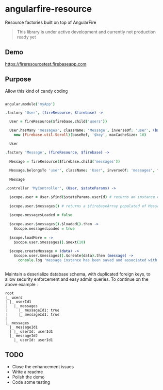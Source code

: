 # angularfire-resource
Resource factories built on top of AngularFire

> This library is under active development and currently not production ready yet

## Demo

https://fireresourcetest.firebaseapp.com

## Purpose

Allow this kind of candy coding

```coffee

angular.module('myApp')

.factory 'User', (fireResource, $firebase) ->

  User = fireResource($firebase.child('users'))

  User.hasMany 'messages', className: 'Message', inverseOf: 'user', (baseRef) ->
    new (Firebase.util.Scroll)(baseRef, '$key', maxCacheSize: 10)

  User

.factory 'Message', (fireResource, $firebase) ->
  
  Message = fireResource($firebase.child('messages'))
  
  Message.belongsTo 'user', className: 'User', inverseOf: 'messages', foreignKey: 'userId'
  
  Message

.controller 'MyController', (User, $stateParams) ->

  $scope.user = User.$find($stateParams.userId) # returns an instance of User, which inherited of all $firebaseObject
  
  $scope.user.$messages() # returns a $firebaseArray populated of Message instances
  
  $scope.messagesLoaded = false
  
  $scope.user.$messages().$loaded().then ->
    $scope.messagesLoaded = true
    
  $scope.loadMore = ->
    $scope.user.$messages().$next(10)
    
  $scope.createMessage = (data) ->
    $scope.user.$messages().$create(data).then (message) ->
      console.log 'message instance has been saved and associated with $scope.user'
    
```

Maintain a deserialize database schema, with duplicated foreign keys, to allow security enforcement and easy admin queries.
To continue on the above example : 

```
root
|_ users
| |_ userId1
|   |_ messages
|     |_ messageId1: true
|     |_ messageId1: true
|
|_ messages
  |_ messageId1
  | |_ userId: userId1
  |_ messageId2
    |_ userId: userId1

```
  
## TODO

- Close the enhancement issues
- Write a readme
- Polish the demo
- Code some testing




